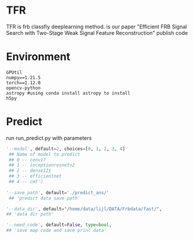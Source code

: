 # TFR

TFR is frb classfiy deeplearning method. is our paper "Efficient FRB Signal Search with Two-Stage Weak Signal Feature Reconstruction" publish code

# Environment

```
GPUtil
numpy==1.21.5
torch==1.12.0
opencv-python
astropy #using conda install astropy to install
h5py
```

# Predict

run run_predict.py  with parameters

```python
'--model', default=2, choices=[0, 1, 2, 3, 4]
 ## Name of model to predict
 ## 0 -- conv17
 ## 1 -- inceptionresnetv2
 ## 2 -- dense121
 ## 3 -- efficientnet
 ## 4 -- cmt')
 
'--save_path', default='./predict_ans/'
 ## 'predict data save path'

'--data_dir', default="/home/data/lijl/DATA/Frbdata/fast/", 
## 'data dir path'

'--need_code', default=False, type=bool, 
## 'save map code and save print data'
```

